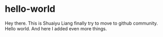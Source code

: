 # hello-world
Hey there. This is Shuaiyu Liang finally try to move to github community. 
Hello world.
And here I added even more things.
